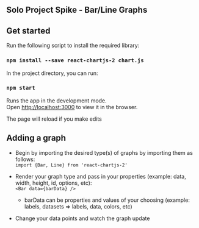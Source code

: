 ## Solo Project Spike - Bar/Line Graphs

## Get started

Run the following script to install the required library:
### `npm install --save react-chartjs-2 chart.js`

In the project directory, you can run:
### `npm start`

Runs the app in the development mode.<br />
Open [http://localhost:3000](http://localhost:3000) to view it in the browser.

The page will reload if you make edits

## Adding a graph
-   Begin by importing the desired type(s) of graphs by importing them as follows:<br/>
    `import {Bar, Line} from 'react-chartjs-2'`

-   Render your graph type and pass in your properties (example: data, width, height, id, options, etc):<br/>
    `<Bar data={barData} />`
    - barData can be properties and values of your choosing (example: labels, datasets => labels, data, colors, etc)

-   Change your data points and watch the graph update





